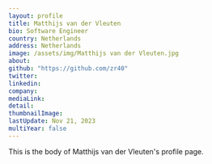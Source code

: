 ```yaml
---
layout: profile
title: Matthijs van der Vleuten
bio: Software Engineer
country: Netherlands
address: Netherlands
image: /assets/img/Matthijs van der Vleuten.jpg
about: 
github: "https://github.com/zr40"
twitter:
linkedin: 
company: 
mediaLink:
detail: 
thumbnailImage:
lastUpdate: Nov 21, 2023
multiYear: false
---
```


This is the body of Matthijs van der Vleuten's profile page.
